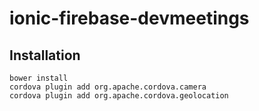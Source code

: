 # ionic-firebase-devmeetings

## Installation

	bower install
	cordova plugin add org.apache.cordova.camera
	cordova plugin add org.apache.cordova.geolocation
